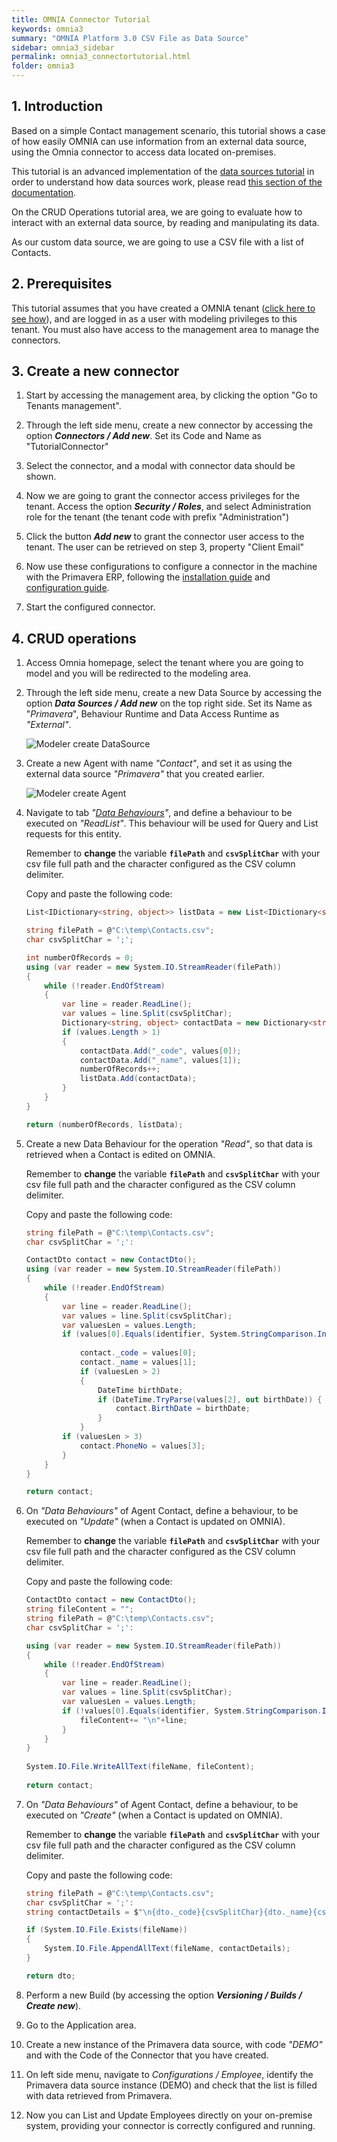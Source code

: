 ```yaml
---
title: OMNIA Connector Tutorial
keywords: omnia3
summary: "OMNIA Platform 3.0 CSV File as Data Source"
sidebar: omnia3_sidebar
permalink: omnia3_connectortutorial.html
folder: omnia3
---
```


## 1. Introduction

Based on a simple Contact management scenario, this tutorial shows a case of how easily OMNIA can use information from an external data source, using the Omnia connector to access data located on-premises. 

This tutorial is an advanced implementation of the [data sources tutorial](omnia3_datasourcetutorial.html) in order to understand how data sources work, please read [this section of the documentation](omnia3_modeler_datasources.html).

On the CRUD Operations tutorial area, we are going to evaluate how to interact with an external data source, by reading and manipulating its data.

As our custom data source, we are going to use a CSV file with a list of Contacts.

## 2. Prerequisites

This tutorial assumes that you have created a OMNIA tenant ([click here to see how](omnia3_tenantcreation.html)), and are logged in as a user with modeling privileges to this tenant. You must also have access to the management area to manage the connectors.


## 3. Create a new connector

1. Start by accessing the management area, by clicking the option "Go to Tenants management".

2. Through the left side menu, create a new connector by accessing the option ***Connectors / Add new***. Set its Code and Name as "TutorialConnector"

3. Select the connector, and a modal with connector data should be shown.

4. Now we are going to grant the connector access privileges for the tenant. Access the option ***Security / Roles***, and select Administration role for the tenant (the tenant code with prefix "Administration")

5. Click the button ***Add new*** to grant the connector user access to the tenant. The user can be retrieved on step 3, property "Client Email"

6. Now use these configurations to configure a connector in the machine with the Primavera ERP, following the [installation guide](omnia3_connector_install.html) and [configuration guide](omnia3_connector_configuration.html).

7. Start the configured connector.

## 4. CRUD operations

1. Access Omnia homepage, select the tenant where you are going to model and you will be redirected to the modeling area.

2. Through the left side menu, create a new Data Source by accessing the option ***Data Sources / Add new*** on the top right side. Set its Name as "*Primavera*", Behaviour Runtime and Data Access Runtime as *"External"*.

    ![Modeler create DataSource](/images/tutorials/primaveraconnector/add-new-datasource.png)

3. Create a new Agent with name *"Contact"*, and set it as using the external data source *"Primavera"* that you created earlier.

    ![Modeler create Agent](/images/tutorials/primaveraconnector/add-new-agent.png)


5. Navigate to tab *"[Data Behaviours](https://docs.numbersbelieve.com/omnia3_modeler_datasources.html)"*, and define a behaviour to be executed on *"ReadList"*. This behaviour will be used for Query and List requests for this entity.

    Remember to **change** the variable **```filePath```** and **```csvSplitChar```** with your csv file full path and the character configured as the CSV column delimiter.

    Copy and paste the following code:
    ```C#
    List<IDictionary<string, object>> listData = new List<IDictionary<string, object>>();
    
    string filePath = @"C:\temp\Contacts.csv";
    char csvSplitChar = ';';
    
    int numberOfRecords = 0;
    using (var reader = new System.IO.StreamReader(filePath))
    {
        while (!reader.EndOfStream)
        {
            var line = reader.ReadLine();
            var values = line.Split(csvSplitChar);
            Dictionary<string, object> contactData = new Dictionary<string, object>();
            if (values.Length > 1)
            {
                contactData.Add("_code", values[0]);
                contactData.Add("_name", values[1]);
                numberOfRecords++;
                listData.Add(contactData);
            }
        }
    }
    
    return (numberOfRecords, listData);
    ```

6. Create a new Data Behaviour for the operation *"Read"*, so that data is retrieved when a Contact is edited on OMNIA.

    Remember to **change** the variable **```filePath```** and **```csvSplitChar```**  with your csv file full path and the character configured as the CSV column delimiter.

    Copy and paste the following code:

    ```C#
    string filePath = @"C:\temp\Contacts.csv";
    char csvSplitChar = ';':
    
    ContactDto contact = new ContactDto();
    using (var reader = new System.IO.StreamReader(filePath))
    {
    	while (!reader.EndOfStream)
    	{
            var line = reader.ReadLine();
            var values = line.Split(csvSplitChar);
            var valuesLen = values.Length;
            if (values[0].Equals(identifier, System.StringComparison.InvariantCultureIgnoreCase)) {
                           
                contact._code = values[0];
                contact._name = values[1];
                if (valuesLen > 2)
                {
                    DateTime birthDate;
                    if (DateTime.TryParse(values[2], out birthDate)) {
                        contact.BirthDate = birthDate;
                    }
                }
            if (valuesLen > 3)
                contact.PhoneNo = values[3];
            }
        }
    }
    
    return contact;
    ```

7. On *"Data Behaviours"* of Agent Contact, define a behaviour, to be executed on *"Update"* (when a Contact is updated on OMNIA). 

    Remember to **change** the variable **```filePath```** and **```csvSplitChar```**  with your csv file full path and the character configured as the CSV column delimiter.

    Copy and paste the following code:

    ```C#
    ContactDto contact = new ContactDto();
    string fileContent = "";
    string filePath = @"C:\temp\Contacts.csv";
    char csvSplitChar = ';':
    
    using (var reader = new System.IO.StreamReader(filePath))
    {
    	while (!reader.EndOfStream)
        {
    		var line = reader.ReadLine();
            var values = line.Split(csvSplitChar);
            var valuesLen = values.Length;
            if (!values[0].Equals(identifier, System.StringComparison.InvariantCultureIgnoreCase)) {
    			fileContent+= "\n"+line;						
    		}
        }								
    }
    			
    System.IO.File.WriteAllText(fileName, fileContent);
    			
    return contact;
    ```

7. On *"Data Behaviours"* of Agent Contact, define a behaviour, to be executed on *"Create"* (when a Contact is updated on OMNIA). 

    Remember to **change** the variable **```filePath```** and **```csvSplitChar```**  with your csv file full path and the character configured as the CSV column delimiter.

    Copy and paste the following code:

    ```C#
    string filePath = @"C:\temp\Contacts.csv";
    char csvSplitChar = ';':
    string contactDetails = $"\n{dto._code}{csvSplitChar}{dto._name}{csvSplitChar}{dto.BirthDate}{csvSplitChar}{dto.PhoneNo}";

    if (System.IO.File.Exists(fileName))
    {
        System.IO.File.AppendAllText(fileName, contactDetails);
    }

    return dto;
    ```

8. Perform a new Build (by accessing the option ***Versioning / Builds / Create new***).

9. Go to the Application area.

10. Create a new instance of the Primavera data source, with code *"DEMO"* and with the Code of the Connector that you have created.

11. On left side menu, navigate to *Configurations / Employee*, identify the Primavera data source instance (DEMO) and check that the list is filled with data retrieved from Primavera.

12. Now you can List and Update Employees directly on your on-premise system, providing your connector is correctly configured and running.
